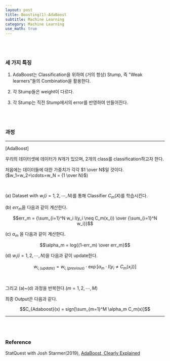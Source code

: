 ```yaml
---
layout: post
title: Boosting(1)-AdaBoost
subtitle: Machine Learning
category: Machine Learning
use_math: true
---
```



<br>
<br>

### 세 가지 특징

1. AdaBoost는 Classification을 위하여 (거의 항상) Stump, 즉 "Weak learners"들의 Combination을 활용한다.

2. 각 Stump들은 weight이 다르다.

3. 각 Stump는 직전 Stump에서의 error를 반영하여 만들어진다.


<br>
<br>

### 과정

---

[AdaBoost]

우리의 데이터셋에 데이터가 $N$개가 있으며, 2개의 class를 classification하고자 한다.

처음에는 데이터들에 대한 가중치가 각각 $1 \over N$일 것이다.($w_1=w_2=\cdots=w_N = {1 \over N}$)

<br>

(a) Dataset with $w_i(i=1,2,\cdots,N)$를 통해 Classifier $C_m(X)$를 학습시킨다.

(b) $err_m$을 다음과 같이 계산한다.

$$err_m = {\sum_{i=1}^N w_i I(y_i \neq C_m(x_i))  \over {\sum_{i=1}^N w_i}}$$

(c) $\alpha_m$ 을 다음과 같이 계산한다.

$$\alpha_m = log{(1-err_m) \over err_m}$$

(d) $w_i(i=1,2,\cdots,N)$을 다음과 같이 update한다.

$$w_{i,(update)} = w_{i,(previous)} \cdot \exp[\alpha_m \cdot I(y_i \neq C_m(x_i))] $$

<br>

그리고 (a)~(d) 과정을 반복한다.($m = 1,2, \cdots, M$)

최종 Output은 다음과 같다.

$$C_{Adaboost}(x) = sign[\sum_{m=1}^M \alpha_m C_m(x)]$$

---



<br>
<br>

### Reference
StatQuest with Josh Starmer(2019), [AdaBoost, Clearly Explained](https://www.youtube.com/watch?v=LsK-xG1cLYA)

<br>
<br>
